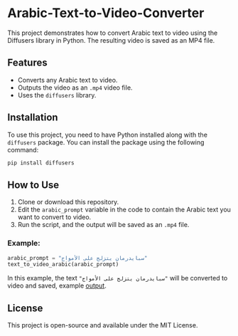 # Arabic-Text-to-Video-Converter

This project demonstrates how to convert Arabic text to video using the Diffusers library in Python. The resulting video is saved as an MP4 file.

## Features

- Converts any Arabic text to video.
- Outputs the video as an `.mp4` video file.
- Uses the `diffusers` library.

## Installation

To use this project, you need to have Python installed along with the `diffusers` package. You can install the package using the following command:

```bash
pip install diffusers
```

## How to Use

1. Clone or download this repository.
2. Edit the `arabic_prompt` variable in the code to contain the Arabic text you want to convert to video.
3. Run the script, and the output will be saved as an `.mp4` file.

### Example:

```python
arabic_prompt = "سبايدرمان يتزلج على الأمواج"
text_to_video_arabic(arabic_prompt)
```

In this example, the text `"سبايدرمان يتزلج على الأمواج"` will be converted to video and saved, example [output](output.mp4).

## License

This project is open-source and available under the MIT License.
